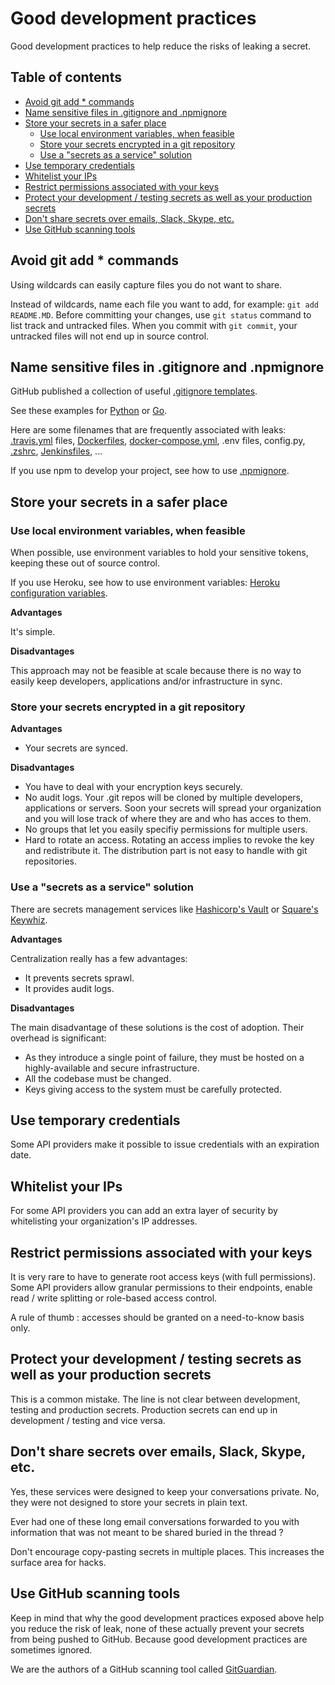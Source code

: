 # Good development practices

Good development practices to help reduce the risks of leaking a secret.

## Table of contents

  * [Avoid git add * commands](#avoid-git-add--commands)
  * [Name sensitive files in .gitignore and .npmignore](#name-sensitive-files-in-gitignore-and-npmignore)
  * [Store your secrets in a safer place](#store-your-secrets-in-a-safer-place)
    + [Use local environment variables, when feasible](#use-local-environment-variables-when-feasible)
    + [Store your secrets encrypted in a git repository](#store-your-secrets-encrypted-in-a-git-repository)
    + [Use a "secrets as a service" solution](#use-a-secrets-as-a-service-solution)
  * [Use temporary credentials](#use-temporary-credentials)
  * [Whitelist your IPs](#whitelist-your-ips)
  * [Restrict permissions associated with your keys](#restrict-permissions-associated-with-your-keys)
  * [Protect your development / testing secrets as well as your production secrets](#protect-your-development--testing-secrets-as-well-as-your-production-secrets)
  * [Don't share secrets over emails, Slack, Skype, etc.](#dont-share-secrets-over-emails-slack-skype-etc)
  * [Use GitHub scanning tools](#use-github-scanning-tools)
  
## Avoid git add * commands

Using wildcards can easily capture files you do not want to share.

Instead of wildcards, name each file you want to add, for example: `git add README.MD`. Before committing your changes, use `git status` command to list track and untracked files. When you commit with `git commit`, your untracked files will not end up in source control.

## Name sensitive files in .gitignore and .npmignore

GitHub published a collection of useful [.gitignore templates](https://github.com/github/gitignore).

See these examples for [Python](https://github.com/github/gitignore/blob/master/Python.gitignore) or [Go](https://github.com/github/gitignore/blob/master/Go.gitignore).

Here are some filenames that are frequently associated with leaks:  [.travis.yml](https://docs.travis-ci.com/user/customizing-the-build#The-Build-Lifecycle) files, [Dockerfiles](https://docs.docker.com/engine/reference/builder/), [docker-compose.yml](https://docs.docker.com/get-started/part3/#your-first-docker-composeyml-file), .env files, config.py, [.zshrc](https://doc.ubuntu-fr.org/zsh), [Jenkinsfiles](https://jenkins.io/doc/book/pipeline/jenkinsfile/), ...

If you use npm to develop your project, see how to use [.npmignore](https://docs.npmjs.com/misc/developers#keeping-files-out-of-your-package).

## Store your secrets in a safer place

### Use local environment variables, when feasible

When possible, use environment variables to hold your sensitive tokens, keeping these out of source control.

If you use Heroku, see how to use environment variables: [Heroku configuration variables]( https://devcenter.heroku.com/articles/config-vars).

**Advantages**

It's simple.

**Disadvantages**

This approach may not be feasible at scale because there is no way to easily keep developers, applications and/or infrastructure in sync.

### Store your secrets encrypted in a git repository

**Advantages**

* Your secrets are synced.

**Disadvantages**

* You have to deal with your encryption keys securely.
* No audit logs. Your .git repos will be cloned by multiple developers, applications or servers. Soon your secrets will spread your organization and you will lose track of where they are and who has acces to them.
* No groups that let you easily specifiy permissions for multiple users.
* Hard to rotate an access. Rotating an access implies to revoke the key and redistribute it. The distribution part is not easy to handle with git repositories.

### Use a "secrets as a service" solution

There are secrets management services like [Hashicorp's Vault](https://www.vaultproject.io/) or [Square's Keywhiz](https://square.github.io/keywhiz/).

**Advantages**

Centralization really has a few advantages:
* It prevents secrets sprawl.
* It provides audit logs.

**Disadvantages**

The main disadvantage of these solutions is the cost of adoption. Their overhead is significant:
* As they introduce a single point of failure, they must be hosted on a highly-available and secure infrastructure.
* All the codebase must be changed.
* Keys giving access to the system must be carefully protected.

## Use temporary credentials

Some API providers make it possible to issue credentials with an expiration date.

## Whitelist your IPs
For some API providers you can add an extra layer of security by whitelisting your organization's IP addresses.

## Restrict permissions associated with your keys

It is very rare to have to generate root access keys (with full permissions). Some API providers allow granular permissions to their endpoints, enable read / write splitting or role-based access control.

A rule of thumb : accesses should be granted on a need-to-know basis only.

## Protect your development / testing secrets as well as your production secrets

This is a common mistake. The line is not clear between development, testing and production secrets. Production secrets can end up in development / testing and vice versa.

## Don't share secrets over emails, Slack, Skype, etc.

Yes, these services were designed to keep your conversations private. No, they were not designed to store your secrets in plain text.

Ever had one of these long email conversations forwarded to you with information that was not meant to be shared buried in the thread ?

Don't encourage copy-pasting secrets in multiple places. This increases the surface area for hacks.

## Use GitHub scanning tools

Keep in mind that why the good development practices exposed above help you reduce the risk of leak, none of these actually prevent your secrets from being pushed to GitHub. Because good development practices are sometimes ignored.

We are the authors of a GitHub scanning tool called [GitGuardian](https://www.gitguardian.com/?ref=github).

